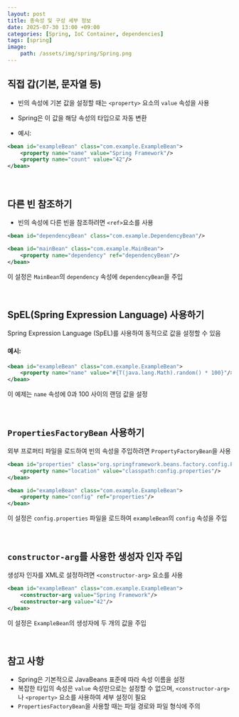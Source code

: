 ```yaml
---
layout: post
title: 종속성 및 구성 세부 정보
date: 2025-07-30 13:00 +09:00
categories: [Spring, IoC Container, dependencies]
tags: [spring]
image:
    path: /assets/img/spring/Spring.png
---
```


## 직접 갑(기본, 문자열 등)

- 빈의 속성에 기본 값을 설정할 때는 `<property>` 요소의 `value` 속성을 사용
- Spring은 이 값을 해당 속성의 타입으로 자동 변환

- 예시:

```xml
<bean id="exampleBean" class="com.example.ExampleBean">
    <property name="name" value="Spring Framework"/>
    <property name="count" value="42"/>
</bean>
```

<br>

## 다른 빈 참조하기

- 빈의 속성에 다른 빈을 참조하려면 `<ref>`요소를 사용

```xml
<bean id="dependencyBean" class="com.example.DependencyBean"/>

<bean id="mainBean" class="com.example.MainBean">
    <property name="dependency" ref="dependencyBean"/>
</bean>
```

이 설정은 `MainBean`의 `dependency` 속성에 `dependencyBean`을 주입

<br>

## SpEL(Spring Expression Language) 사용하기

Spring Expression Language (SpEL)를 사용하여 동적으로 값을 설정할 수 있음

#### 예시:

```xml
<bean id="exampleBean" class="com.example.ExampleBean">
    <property name="name" value="#{T(java.lang.Math).random() * 100}"/>
</bean>
```

이 예제는 `name` 속성에 0과 100 사이의 랜덤 값을 설정

<br>

## `PropertiesFactoryBean` 사용하기

외부 프로퍼티 파일을 로드하여 빈의 속성을 주입하려면 `PropertyFactoryBean`을 사용

```xml
<bean id="properties" class="org.springframework.beans.factory.config.PropertiesFactoryBean">
    <property name="location" value="classpath:config.properties"/>
</bean>

<bean id="exampleBean" class="com.example.ExampleBean">
    <property name="config" ref="properties"/>
</bean>
```

이 설정은 `config.properties` 파일을 로드하여 `exampleBean`의 `config` 속성을 주입

<br>

## `constructor-arg`를 사용한 생성자 인자 주입

생성자 인자를 XML로 설정하려면 `<constructor-arg>` 요소를 사용

```xml
<bean id="exampleBean" class="com.example.ExampleBean">
    <constructor-arg value="Spring Framework"/>
    <constructor-arg value="42"/>
</bean>
```

이 설정은 `ExampleBean`의 생성자에 두 개의 값을 주입

<br>

## 참고 사항

- Spring은 기본적으로 JavaBeans 표준에 따라 속성 이름을 설정
- 복잡한 타입의 속성은 `value` 속성만으로는 설정할 수 없으며, `<constructor-arg>` 나 `<property>` 요소를 사용하여 세부 설정이 필요
- `PropertiesFactoryBean`을 사용할 때는 파일 경로와 파일 형식에 주의